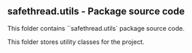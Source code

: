 ## safethread.utils - Package source code

This folder contains ``safethread.utils` package source code. 

This folder stores utility classes for the project.